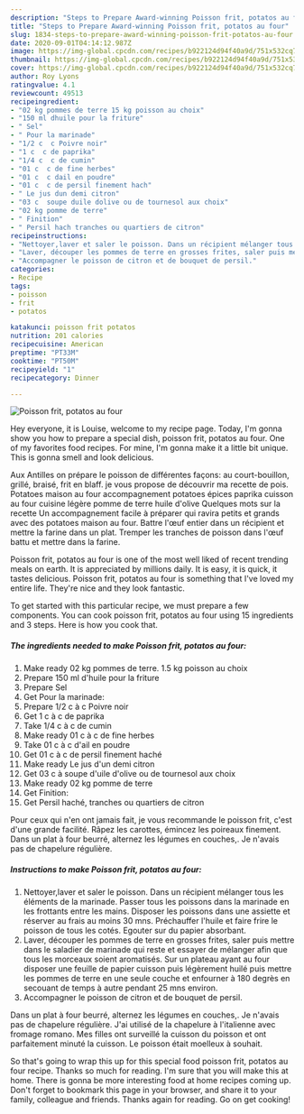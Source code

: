 ```yaml
---
description: "Steps to Prepare Award-winning Poisson frit, potatos au four"
title: "Steps to Prepare Award-winning Poisson frit, potatos au four"
slug: 1834-steps-to-prepare-award-winning-poisson-frit-potatos-au-four
date: 2020-09-01T04:14:12.987Z
image: https://img-global.cpcdn.com/recipes/b922124d94f40a9d/751x532cq70/poisson-frit-potatos-au-four-photo-principale-de-la-recette.jpg
thumbnail: https://img-global.cpcdn.com/recipes/b922124d94f40a9d/751x532cq70/poisson-frit-potatos-au-four-photo-principale-de-la-recette.jpg
cover: https://img-global.cpcdn.com/recipes/b922124d94f40a9d/751x532cq70/poisson-frit-potatos-au-four-photo-principale-de-la-recette.jpg
author: Roy Lyons
ratingvalue: 4.1
reviewcount: 49513
recipeingredient:
- "02 kg pommes de terre 15 kg poisson au choix"
- "150 ml dhuile pour la friture"
- " Sel"
- " Pour la marinade"
- "1/2 c  c Poivre noir"
- "1 c  c de paprika"
- "1/4 c  c de cumin"
- "01 c  c de fine herbes"
- "01 c  c dail en poudre"
- "01 c  c de persil finement hach"
- " Le jus dun demi citron"
- "03 c  soupe duile dolive ou de tournesol aux choix"
- "02 kg pomme de terre"
- " Finition"
- " Persil hach tranches ou quartiers de citron"
recipeinstructions:
- "Nettoyer,laver et saler le poisson. Dans un récipient mélanger tous les éléments de la marinade. Passer tous les poissons dans la marinade en les frottants entre les mains. Disposer les poissons dans une assiette et réserver au frais au moins 30 mns. Préchauffer l&#39;huile et faire frire le poisson de tous les cotés. Egouter sur du papier absorbant."
- "Laver, découper les pommes de terre en grosses frites, saler puis mettre dans le saladier de marinade qui reste et essayer de mélanger afin que tous les morceaux soient aromatisés. Sur un plateau ayant au four disposer une feuille de papier cuisson puis légèrement huilé puis mettre les pommes de terre en une seule couche et enfourner à 180 degrès en secouant de temps à autre pendant 25 mns environ."
- "Accompagner le poisson de citron et de bouquet de persil."
categories:
- Recipe
tags:
- poisson
- frit
- potatos

katakunci: poisson frit potatos 
nutrition: 201 calories
recipecuisine: American
preptime: "PT33M"
cooktime: "PT50M"
recipeyield: "1"
recipecategory: Dinner

---
```



![Poisson frit, potatos au four](https://img-global.cpcdn.com/recipes/b922124d94f40a9d/751x532cq70/poisson-frit-potatos-au-four-photo-principale-de-la-recette.jpg)

Hey everyone, it is Louise, welcome to my recipe page. Today, I'm gonna show you how to prepare a special dish, poisson frit, potatos au four. One of my favorites food recipes. For mine, I'm gonna make it a little bit unique. This is gonna smell and look delicious.

Aux Antilles on prépare le poisson de différentes façons: au court-bouillon, grillé, braisé, frit en blaff. je vous propose de découvrir ma recette de pois. Potatoes maison au four accompagnement potatoes épices paprika cuisson au four cuisine légère pomme de terre huile d&#39;olive Quelques mots sur la recette Un accompagnement facile à préparer qui ravira petits et grands avec des potatoes maison au four. Battre l&#39;œuf entier dans un récipient et mettre la farine dans un plat. Tremper les tranches de poisson dans l&#39;œuf battu et mettre dans la farine.

Poisson frit, potatos au four is one of the most well liked of recent trending meals on earth. It is appreciated by millions daily. It is easy, it is quick, it tastes delicious. Poisson frit, potatos au four is something that I've loved my entire life. They're nice and they look fantastic.


To get started with this particular recipe, we must prepare a few components. You can cook poisson frit, potatos au four using 15 ingredients and 3 steps. Here is how you cook that.

<!--inarticleads1-->

##### The ingredients needed to make Poisson frit, potatos au four:

1. Make ready 02 kg pommes de terre. 1.5 kg poisson au choix
1. Prepare 150 ml d&#39;huile pour la friture
1. Prepare  Sel
1. Get  Pour la marinade:
1. Prepare 1/2 c à c Poivre noir
1. Get 1 c à c de paprika
1. Take 1/4 c à c de cumin
1. Make ready 01 c à c de fine herbes
1. Take 01 c à c d&#39;ail en poudre
1. Get 01 c à c de persil finement haché
1. Make ready  Le jus d&#39;un demi citron
1. Get 03 c à soupe d&#39;uile d&#39;olive ou de tournesol aux choix
1. Make ready 02 kg pomme de terre
1. Get  Finition:
1. Get  Persil haché, tranches ou quartiers de citron


Pour ceux qui n&#39;en ont jamais fait, je vous recommande le poisson frit, c&#39;est d&#39;une grande facilité. Râpez les carottes, émincez les poireaux finement. Dans un plat à four beurré, alternez les légumes en couches,. Je n&#39;avais pas de chapelure régulière. 

<!--inarticleads2-->

##### Instructions to make Poisson frit, potatos au four:

1. Nettoyer,laver et saler le poisson. Dans un récipient mélanger tous les éléments de la marinade. Passer tous les poissons dans la marinade en les frottants entre les mains. Disposer les poissons dans une assiette et réserver au frais au moins 30 mns. Préchauffer l&#39;huile et faire frire le poisson de tous les cotés. Egouter sur du papier absorbant.
1. Laver, découper les pommes de terre en grosses frites, saler puis mettre dans le saladier de marinade qui reste et essayer de mélanger afin que tous les morceaux soient aromatisés. Sur un plateau ayant au four disposer une feuille de papier cuisson puis légèrement huilé puis mettre les pommes de terre en une seule couche et enfourner à 180 degrès en secouant de temps à autre pendant 25 mns environ.
1. Accompagner le poisson de citron et de bouquet de persil.


Dans un plat à four beurré, alternez les légumes en couches,. Je n&#39;avais pas de chapelure régulière. J&#39;ai utilisé de la chapelure à l&#39;italienne avec fromage romano. Mes filles ont surveillé la cuisson du poisson et ont parfaitement minuté la cuisson. Le poisson était moelleux à souhait. 

So that's going to wrap this up for this special food poisson frit, potatos au four recipe. Thanks so much for reading. I'm sure that you will make this at home. There is gonna be more interesting food at home recipes coming up. Don't forget to bookmark this page in your browser, and share it to your family, colleague and friends. Thanks again for reading. Go on get cooking!

